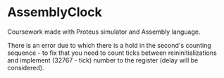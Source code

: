 # AssemblyClock
Coursework made with Proteus simulator and Assembly language.

There is an error due to which there is a hold in the second's counting sequence - to fix that you need to count ticks between reininitializations and implement (32767 - tick) number to the register (delay will be considered). 
